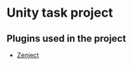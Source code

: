 # Unity task project

## Plugins used in the project
* [Zenject](https://github.com/modesttree/Zenject/releases/tag/9.2.0)